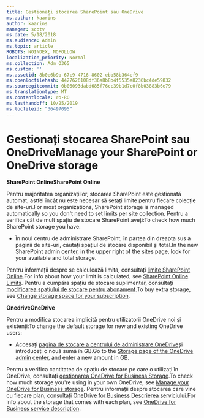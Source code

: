 ```yaml
---
title: Gestionați stocarea SharePoint sau OneDrive
ms.author: kaarins
author: kaarins
manager: scotv
ms.date: 5/18/2018
ms.audience: Admin
ms.topic: article
ROBOTS: NOINDEX, NOFOLLOW
localization_priority: Normal
ms.collection: Adm_O365
ms.custom: ''
ms.assetid: 8b0e6b9b-67c9-4716-8602-ebb58b364ef9
ms.openlocfilehash: 4427626108df36a8b8b4f5535a8236bc4de59832
ms.sourcegitcommit: 0b06093dabd685f76cc39b1d7c0f8b03883b6e79
ms.translationtype: MT
ms.contentlocale: ro-RO
ms.lasthandoff: 10/25/2019
ms.locfileid: "36497095"
---
```

# <a name="manage-your-sharepoint-or-onedrive-storage"></a><span data-ttu-id="64171-102">Gestionați stocarea SharePoint sau OneDrive</span><span class="sxs-lookup"><span data-stu-id="64171-102">Manage your SharePoint or OneDrive storage</span></span>

 <span data-ttu-id="64171-103">**SharePoint Online**</span><span class="sxs-lookup"><span data-stu-id="64171-103">**SharePoint Online**</span></span>
  
<span data-ttu-id="64171-104">Pentru majoritatea organizațiilor, stocarea SharePoint este gestionată automat, astfel încât nu este necesar să setați limite pentru fiecare colecție de site-uri.</span><span class="sxs-lookup"><span data-stu-id="64171-104">For most organizations, SharePoint storage is managed automatically so you don't need to set limits per site collection.</span></span> <span data-ttu-id="64171-105">Pentru a verifica cât de mult spațiu de stocare SharePoint aveți:</span><span class="sxs-lookup"><span data-stu-id="64171-105">To check how much SharePoint storage you have:</span></span>
  
- <span data-ttu-id="64171-106">În noul centru de administrare SharePoint, în partea din dreapta sus a paginii de site-uri, căutați spațiul de stocare disponibil și total.</span><span class="sxs-lookup"><span data-stu-id="64171-106">In the new SharePoint admin center, in the upper right of the sites page, look for your available and total storage.</span></span>
    
<span data-ttu-id="64171-107">Pentru informații despre se calculează limita, consultați [limite SharePoint Online](https://go.microsoft.com/fwlink/p/?LinkID=856113).</span><span class="sxs-lookup"><span data-stu-id="64171-107">For info about how your limit is calculated, see [SharePoint Online Limits](https://go.microsoft.com/fwlink/p/?LinkID=856113).</span></span> <span data-ttu-id="64171-108">Pentru a cumpăra spațiu de stocare suplimentar, consultați [modificarea spațiului de stocare pentru abonament](https://go.microsoft.com/fwlink/?linkid=866428).</span><span class="sxs-lookup"><span data-stu-id="64171-108">To buy extra storage, see [Change storage space for your subscription](https://go.microsoft.com/fwlink/?linkid=866428).</span></span>
  
 <span data-ttu-id="64171-109">**Onedrive**</span><span class="sxs-lookup"><span data-stu-id="64171-109">**OneDrive**</span></span>
  
<span data-ttu-id="64171-110">Pentru a modifica stocarea implicită pentru utilizatorii OneDrive noi și existenți:</span><span class="sxs-lookup"><span data-stu-id="64171-110">To change the default storage for new and existing OneDrive users:</span></span>
  
- <span data-ttu-id="64171-111">Accesați [pagina de stocare a centrului de administrare OneDrive](https://admin.onedrive.com/?v=StorageSettings)și introduceți o nouă sumă în GB.</span><span class="sxs-lookup"><span data-stu-id="64171-111">Go to the [Storage page of the OneDrive admin center](https://admin.onedrive.com/?v=StorageSettings), and enter a new amount in GB.</span></span>
    
<span data-ttu-id="64171-112">Pentru a verifica cantitatea de spațiu de stocare pe care o utilizați în OneDrive, consultați [gestionarea OneDrive for Business Storage](https://go.microsoft.com/fwlink/?linkid=866429).</span><span class="sxs-lookup"><span data-stu-id="64171-112">To check how much storage you're using in your own OneDrive, see [Manage your OneDrive for Business storage](https://go.microsoft.com/fwlink/?linkid=866429).</span></span> <span data-ttu-id="64171-113">Pentru informații despre stocarea care vine cu fiecare plan, consultați [OneDrive for Business Descrierea serviciului](https://go.microsoft.com/fwlink/p/?LinkID=826071).</span><span class="sxs-lookup"><span data-stu-id="64171-113">For info about the storage that comes with each plan, see [OneDrive for Business service description](https://go.microsoft.com/fwlink/p/?LinkID=826071).</span></span>
  

